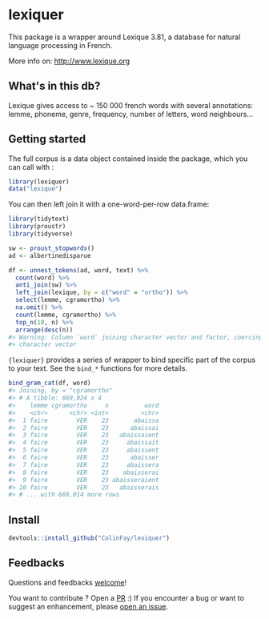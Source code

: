 <!-- README.md is generated from README.Rmd. Please edit that file -->
lexiquer
========

This package is a wrapper around Lexique 3.81, a database for natural language processing in French.

More info on: <http://www.lexique.org>

What's in this db?
------------------

Lexique gives access to ~ 150 000 french words with several annotations: lemme, phoneme, genre, frequency, number of letters, word neighbours...

Getting started
---------------

The full corpus is a data object contained inside the package, which you can call with :

``` r
library(lexiquer)
data("lexique")
```

You can then left join it with a one-word-per-row data.frame:

``` r
library(tidytext)
library(proustr)
library(tidyverse)

sw <- proust_stopwords()
ad <- albertinedisparue

df <- unnest_tokens(ad, word, text) %>%
  count(word) %>%
  anti_join(sw) %>%
  left_join(lexique, by = c("word" = "ortho")) %>%
  select(lemme, cgramortho) %>%
  na.omit() %>%
  count(lemme, cgramortho) %>%
  top_n(10, n) %>%
  arrange(desc(n))
#> Warning: Column `word` joining character vector and factor, coercing into
#> character vector
```

`{lexiquer}` provides a series of wrapper to bind specific part of the corpus to your text. See the `bind_*` functions for more details.

``` r
bind_gram_cat(df, word)
#> Joining, by = "cgramortho"
#> # A tibble: 669,024 x 4
#>    lemme cgramortho     n          word
#>    <chr>      <chr> <int>         <chr>
#>  1 faire        VER    23       abaissa
#>  2 faire        VER    23      abaissai
#>  3 faire        VER    23   abaissaient
#>  4 faire        VER    23     abaissait
#>  5 faire        VER    23     abaissent
#>  6 faire        VER    23      abaisser
#>  7 faire        VER    23     abaissera
#>  8 faire        VER    23    abaisserai
#>  9 faire        VER    23 abaisseraient
#> 10 faire        VER    23   abaisserais
#> # ... with 669,014 more rows
```

Install
-------

``` r
devtools::install_github("ColinFay/lexiquer")
```

Feedbacks
---------

Questions and feedbacks [welcome](mailto:contact@colinfay.me)!

You want to contribute ? Open a [PR](https://github.com/ColinFay/lexiquer/pulls) :) If you encounter a bug or want to suggest an enhancement, please [open an issue](https://github.com/ColinFay/lexiquer/issues).

